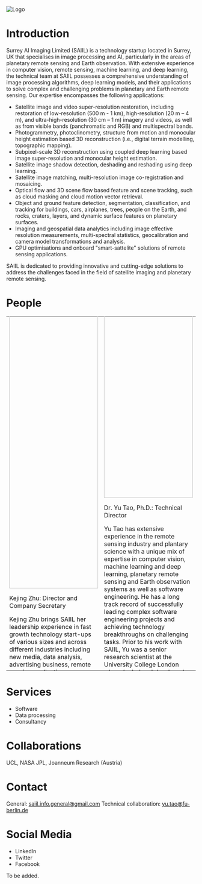 ![Logo](https://surrey-ai-imaging-limited.github.io/pictures/logo2.png)


# Introduction

Surrey AI Imaging Limited (SAIIL) is a technology startup located in Surrey, UK that specialises in image processing and AI, particularly in the areas of planetary remote sensing and Earth observation. With extensive experience in computer vision, remote sensing, machine learning, and deep learning, the technical team at SAIIL possesses a comprehensive understanding of image processing algorithms, deep learning models, and their applications to solve complex and challenging problems in planetary and Earth remote sensing. Our expertise encompasses the following applications:

- Satellite image and video super-resolution restoration, including restoration of low-resolution (500 m - 1 km), high-resolution (20 m – 4 m), and ultra-high-resolution (30 cm – 1 m) imagery and videos, as well as from visible bands (panchromatic and RGB) and multispectral bands.
- Photogrammetry, photoclinometry, structure from motion and monocular height estimation based 3D reconstruction (i.e., digital terrain modelling, topographic mapping).
- Subpixel-scale 3D reconstruction using coupled deep learning based image super-resolution and monocular height estimation. 
- Satellite image shadow detection, deshading and reshading using deep learning.
- Satellite image matching, multi-resolution image co-registration and mosaicing.
- Optical flow and 3D scene flow based feature and scene tracking, such as cloud masking and cloud motion vector retrieval.
- Object and ground feature detection, segmentation, classification, and tracking for buildings, cars, airplanes, trees, people on the Earth, and rocks, craters, layers, and dynamic surface features on planetary surfaces.
- Imaging and geospatial data analytics including image effective resolution measurements, multi-spectral statistics, geocalibration and camera model transformations and analysis.
- GPU optimisations and onboard "smart-sattelite" solutions of remote sensing applications.

SAIIL is dedicated to providing innovative and cutting-edge solutions to address the challenges faced in the field of satellite imaging and planetary remote sensing.


# People

<table>
  <tr>
    <td style="width:50%; height:300px;">
      <img src="https://surrey-ai-imaging-limited.github.io/pictures/crop-jiao.jpg" alt="Kejing Zhu" width="100%">
      <p>Kejing Zhu: Director and Company Secretary</p>
      <p>Kejing Zhu brings SAIIL her leadership experience in fast growth technology start-ups of various sizes and across different industries including new media, data analysis, advertising business, remote sensing applications, education and outreach. She was previously Director of Cross Culture Communications Ltd. and has a background in accounting and marketing communications. Kejing has a M.A. degree in Interpreting from Middlesex University, London.</p>
    </td>
    <td style="width:50%; height:300px;">
      <img src="https://surrey-ai-imaging-limited.github.io/pictures/crop-dou.jpg" alt="Yu Tao" width="100%">
      <p>Dr. Yu Tao, Ph.D.: Technical Director</p>
      <p>Yu Tao has extensive experience in the remote sensing industry and plantary science with a unique mix of expertise in computer vision, machine learning and deep learning, planetary remote sensing and Earth observation systems as well as software engineering. He has a long track record of successfully leading complex software engineering projects and achieving technology breakthroughs on challenging tasks. Prior to his work with SAIIL, Yu was a senior research scientist at the University College London where he led and developed cutting-edge AI and computer vision software for plantary remote sensing and Earth observation applications. Yu has served as the lead researcher and software engineer in three European Commission 7th Framework – Space projects and as a co-investigator and project manager in two UK Space Agency Centre for Earth Observation and Instrumentation (CEOI) funded Earth observation initiatives. Yu holds a Ph.D. in Planetary 3D Imaging from the University College London and is currently serving as an Honorary Research Fellow at the same institution.</p>
    </td>
  </tr>
</table>

<!--
# Our work

**Large Area High-Resolution 3D Mapping of Mars.**

Large area, high-resolution, three-Dimensional (3D) mapping of the Martian surface is not only essential for performing key science investigations of the generation and evolution of the planet’s surface, but also critical for supporting existing and future surface robotic missions as well as human exploration. In this work, we demonstrate an end-to-end application of our in-house photogrammetric pipeline for 3D mapping of Valles Marineris, the largest system of canyons in the Solar System, using ESA Mars Express High Resolution Stereo Camera orbital images. In parallel, we demonstrate an application of our in-house deep learning-based surface modelling system to produce three large area 3D mapping products from single images taken from the ESA Mars Express High Resolution Stereo Camera (HRSC), the NASA Mars Reconnaissance Orbiter’s Context Camera (CTX), the ExoMars Trace Gas Orbiter (TGO) Colour and Stereo Surface Imaging System (CaSSIS) images, and the High Resolution Imaging Science Experiment (HiRISE) imaging data over the ExoMars 2022 Rosalind Franklin rover’s landing site at Oxia Planum on Mars. Both of the two 3D mapping products were made available through the ESA Guest Storage Facility and are being intensively exploited by the ExoMars' geological mapping team and visualisation team.

<img src="https://surrey-ai-imaging-limited.github.io/demos/OP-Mapping.png" alt="3D Mapping" width="100%">
<p>(1) An overview of the 3D mapping area at Oxia Planum (centred at 18.239°N, 24.368°W), showing the ESA Rosalind Franklin rover 1-sigma (red) and 3-sigma (green) landing ellipse areas and the ExoMars team’s geological characterisation area (blue). Shown in the background are the co-registered input datasets of MOLA DTM (colourised and hill-shaded), cropped HRSC MC-11W level 5 ORI greyscale mosaic, CTX ORI mosaic, and HiRISE image footprints (in yellow; with hatched outlines referring to those available with off-nadir stereo; the footprints are relevant to the NASA release data of 9 June 2021).</p>
<p>(2) Our 12 m CTX deep learning based DTM mosaic in comparison to the 18 m CTX photogrammetric DTMs and the 6 m CTX orthorectified images. The 1st column shows overviews of the images and DTMs, and the 2nd to the 5th columns show the zoom-in views of four different areas (locations are labelled in the overview image).</p>
<p>(3) Our 50 cm HiRISE deep learning based DTM mosaic (consisting of 44 HiRISE single-strip DTMs) in comparison with the official 1 m HiRISE PDS DTMs (photogrammetric results) and the 25 cm HiRISE images.</p>
<p>(4) Zoom-in views of two non-cherry-picking areas of the 50 cm HiRISE deep learning based DTM mosaic, the official 1 m HiRISE PDS DTMs, and the 25 cm HiRISE images.</p>

**Super-3D: subpixel-scale 3D reconstruction from Mar remote sensing imagery using deep learning based image super-resolution and monocular height estimation.**

High-resolution digital terrain models (DTMs or 3D models) play an important role in studying the formation processes involved in generating a modern-day planetary surface such as Mars. However, it has been a common understanding that DTMs derived from a particular imaging dataset can only achieve a lower, or at the best, similar effective spatial resolution compared to the input images, due to the various approximations and/or filtering processes introduced by the photogrammetric and/or photoclinometric pipelines. With recent successes in deep learning techniques, it is now become feasible to improve the effective resolution of an image using super-resolution restoration (SRR) networks, retrieving pixel-scale topography using single-image DTM estimation (SDE) networks, and subsequently, combine the two techniques to produce subpixel-scale topography from only a single-view input image. 

![Super-3D](https://surrey-ai-imaging-limited.github.io/demos/Super-3D.png)
Examples of CaSSIS Super-3D products for Oxia Planum: the landing site of the ESA ExoMars Rosalind Franklin rover. Zoom-out views (from left to right, top to bottom): An example of the 4 m CaSSIS NPB band images, 1 m CaSSIS PAN band super-resolution resolved images, intensity adjusted and blended mosaic from the 1 m CaSSIS PAN band super-resolution resolved images, 2 m CaSSIS Super-3D digital terrain model (colourised by height), 2 m CaSSIS Super-3D shaded relief image. Zoom-in views: input 4 m TGO CaSSIS image (upper-left); output 1 m CaSSIS super-resolution resolved image (upper-right); output 8 m CaSSIS 3D model using monocular height estimation (lower-left); output 2 m CaSSIS Super-3D model using coupled image super-resolution and monocular height estimation (lower-right).

<iframe width="1050" height="591" src="https://www.youtube.com/embed/yWI2DLFdk_g" title="Super-3D: subpixel-scale 3D reconstruction from Mar remote sensing imagery using deep learning" frameborder="0" allow="accelerometer; autoplay; clipboard-write; encrypted-media; gyroscope; picture-in-picture; web-share" allowfullscreen></iframe>
Subpixel-scale 3D reconstruction from Mar remote sensing imagery explained.

**Super-resolution restoration of ultra-high-resolution satellite images.**

Increasing the spatial resolution of spaceborne imagery and video using ground-based processing, or, where feasible, onboard a smart satellite, allows greater amounts of information to be extracted about the scene content. Such processing is generally referred to as super-resolution restoration (SRR). SRR techniques are applicable to images and videos without the usual increased costs and mass, associated with increased bandwidth or larger/heavier optical components, normally required for achieving higher resolution. In particular, enhancing the ultra-high spatial resolution Earth observation (EO) images, or high definition (HD) videos, is an active driver for many applications in the fields of agriculture, forestry, energy and utility maintenance and urban geospatial intelligence. The ability to further improve 30 cm/80 cm EO images and videos into 10 cm/30 cm resolution SRR images and videos will allow EO analytics to be performed in transformative ways.

<table>
  <tr>
    <td style="width:50%; height:300px;">
      <img src="https://surrey-ai-imaging-limited.github.io/demos/EO-HR-SRR.png" alt="EO HR EXAMPLE 1" width="100%">
      <p>Examples of the original 31 cm WorldView-3 image and the 9 cm super-resolution result in comparison to the ground-based photos and map of the bar-pattern target. WorldView-3 image courtesy of Maxar 2020. Data provided by the European Space Agency.</p>
    </td>
    <td style="width:50%; height:300px;">
      <img src="https://surrey-ai-imaging-limited.github.io/demos/EO-HR-SRR-2.png" alt="EO HR SRR EXAMPLE 2" width="100%">
      <p>Examples of the 31 cm WorldView-3 image crops and the corresponding super-resolution results showing small buildings over a site in Baotou, China. WorldView-3 image courtesy of Maxar 2020. Data provided by the European Space Agency.</p>
    </td>
  </tr>
</table>

**Super-resolution restoration of high-resolution multi-spectral satellite images.**

In contrast to “photo-enhancing” super-resolution (SR/SRR) tasks, the desired SRR outputs of remote sensing applications are fundamentally different. In remote sensing applications, higher signal-to-noise ratio (SNR), minimised artefacts, sharper edges and object outlines, and ultimately, the higher image effective resolution, are much more desirable in comparison to “re-creating” high-frequency textures and/or objects. The original design of the popular photo-SR networks are based on the idea that human vision does not care if the generated high-frequency textures are not strictly correlated with the ground truth as long as they look realistic. Such generated high-frequency textures can significantly improve the “perceptual sharpness” but are considered artefacts in remote sensing or scientific applications. For example, satellite image users probably do not want a synthetic map even it looks extremely real. Therefore, we consider perceptual quality-driven SRR techniques are not suitable to be used directly in any remote sensing applications. In this work, we demonstrate our inhouse multi-spectral deep learning models for remote sensing image super-resolution restoration that improves the image effective resolution but with minimised "photo-realistic" artefacts.

<table>
  <tr>
    <td style="width:50%; height:300px;">
      <img src="https://surrey-ai-imaging-limited.github.io/demos/EO-MR-SRR.png" alt="EO MR" width="100%">
      <p>An example of the 10 m/pixel Sentinel-2 “true” colour image and the 3.44 m/pixel SRR results over a geo-calibration site at Baotou, China.</p>
    </td>
    <td style="width:50%; height:300px;">
      <img src="https://surrey-ai-imaging-limited.github.io/demos/EO-MS-SRR.png" alt="EO MS SRR" width="100%">
      <p>An example of intercomparisons of all spectral bands of our SRR product against the original Sentinel-2 L2A surface reflectance product.</p>
    </td>
  </tr>
</table>

**Multi-Image Cloud Detection and Tracking of Satellite VIS and TIR Images.**

Automated masking and tracking of the ever-changing cloud distributions captured by the Earth observation satellites are of fundamental importance to many remote sensing applications. For surface monitoring and land feature studies, clouds need to be masked and excluded from subsequent processing and analysis. On the other hand, for retrievals of geophysical parameters and atmospheric studies, clouds need to be tracked and extracted for subsequent processing and analysis. Although manual digitisation or using interactive cloud labelling tools can obtain fairly accurate cloud masks from still images, it requires a lot of time and resources, and is not considered effective for continuous cloud masking and tracking tasks. In this work, we use our in-house deep learning based 3D optical flow pipeline to track and compute the cloud motion vectors, and subsequently using a 3D geometry based automated cloud detection technique to produce accurate cloud masks from either single-camera continuous observation, multi-camera simultaneous observation, and/or multi-camera non-simultaneous observation.

An example of the derived cloud motion vectors and scene predictions from input GOES-17 B02 (red visible) images (7 June 2021 22.00-23.00 GMT) using deep learning based 3D optical flow.

<style>
.table {
  display: table;
  width: 100%;
  table-layout: fixed;
}

.table-row {
  display: table-row;
}

.table-cell {
  display: table-cell;
  width: 33.33%;
  vertical-align: top;
  padding: 0 10px;
}

.table-cell img {
  width: 100%;
  height: auto;
}
</style>

<div class="table">
  <div class="table-row">
    <div class="table-cell">
      <img src="https://surrey-ai-imaging-limited.github.io/demos/of-1-1-compressed.gif" alt="3D OF 1-1" />
      <p>Input GOES-17 band 02 image</p>
    </div>
    <div class="table-cell">
      <img src="https://surrey-ai-imaging-limited.github.io/demos/of-1-2-compressed.gif" alt="3D OF 1-2" />
      <p>Cloud tracking and motion vectors</p>
    </div>
    <div class="table-cell">
      <img src="https://surrey-ai-imaging-limited.github.io/demos/of-1-3-compressed.gif" alt="3D OF 1-3" />
      <p>Predicted scenes from the derived cloud motion vectors</p>
    </div>
  </div>
</div>

An example of the derived cloud motion vectors and scene predictions from input GOES-16 B13 (thermal infrared) images (7 June 2021 22.00-23.00 GMT) using deep learning based 3D optical flow.

<div class="table">
  <div class="table-row">
    <div class="table-cell">
      <img src="https://surrey-ai-imaging-limited.github.io/demos/of-2-1-compressed.gif" alt="3D OF 1-1" />
      <p>Input GOES-16 band 13 image</p>
    </div>
    <div class="table-cell">
      <img src="https://surrey-ai-imaging-limited.github.io/demos/of-2-2-compressed.gif" alt="3D OF 1-2" />
      <p>Cloud tracking and motion vectors</p>
    </div>
    <div class="table-cell">
      <img src="https://surrey-ai-imaging-limited.github.io/demos/of-2-3-compressed.gif" alt="3D OF 1-3" />
      <p>Predicted scenes from the derived cloud motion vectors</p>
    </div>
  </div>
</div>


**Automated multi-resolution image co-registration of Mars orbital datasets.**

Automated multi-resolution HiRISE (25 cm), CaSSIS (4.5 m), CTX (6 m) and HRSC (12.5 m) image co-registration is performed using global least squares fitting and mutual shape adapted feature matching algorithms. The co-registration accuracy achieved is up to the subpixel level of the coarser layer. 

![CTX Coreg](https://surrey-ai-imaging-limited.github.io/demos/coreg-ctx.png)

Examples of the input CTX images, before CTX-to-HRSC image co-registration (1st row) and after CTX-to-HRSC image co-registration (2nd row). The example CTX images are in side-by-side views with the corresponding HRSC MC-11W level 5 orthorectified image mosaic (1st and 3rd columns) and in side-by-side views with the neighbouring CTX images (2nd and 4th columns).

![HiRISE Coreg](https://surrey-ai-imaging-limited.github.io/demos/coreg-hirise.png)

Examples of the input HiRISE images, before HiRISE-to-CTX image co-registration (1st row), and after HiRISE-to-CTX image co-registration (2nd row). The example HiRISE images are in side-by-side views with the corresponding CTX images (HRSC co-registered; 1st and 3rd columns) and in side-by-side views with the neighbouring HiRISE images (2nd and 4th columns).


**Automated dynamic feature tracking.**

To be added.

**Large area high-resolution 3D mapping of the lunar surface.**

Here we demonstrate using our in-house deep learning-based 3D modelling system to produce a large area high-resolution (260 × 209 km² at 1 m/pixel) digital terrain model (DTM) mosaic from the Lunar Reconnaissance Orbiter Camera (LROC) Narrow Angle Camera (NAC) images, over the Chang’E-4 landing site at Von Kármán crater. The resultant DTM mosaic is co-aligned with the Chang’E-2 (CE-2) and the Lunar Orbiter Laser Altimeter (LOLA) – SELenological and Engineering Explorer (SELENE) blended SLDEM, providing high spatial and vertical congruence. 

<table>
  <tr>
    <td style="width:50%; height:300px;">
      <img src="https://surrey-ai-imaging-limited.github.io/demos/moon-1.png" alt="moon-1" width="100%">
      <p>The resultant 1 m LROC NAC DTM mosaic (colourised by height and hillshaded).</p>
    </td>
    <td style="width:50%; height:300px;">
      <img src="https://surrey-ai-imaging-limited.github.io/demos/moon-2.png" alt="moon-2" width="100%">
      <p>An example of the zoom-in views of the NASA PDS LROC NAC image (NAC_DTM_CHANGE4_M1303619844_140CM.IMG), the NASA PDS LROC NAC DTM (NAC_DTM_CHANGE4_E458S1775), and our LROC NAC DTM. The DTMs are shown as colourised heights (top) and shaded relief images (bottom).</p>
    </td>
  </tr>
</table>
<table>
  <tr>
    <td style="width:50%; height:300px;">
      <img src="https://surrey-ai-imaging-limited.github.io/demos/moon-3.png" alt="moon-3" width="100%">
      <p>An example of the zoom-in views of the NASA PDS LROC NAC image (NAC_DTM_CHANGE4_M1303619844_140CM.IMG), the NASA PDS LROC NAC DTM (NAC_DTM_CHANGE4_E458S1775), and our LROC NAC DTM. The DTMs are shown as colourised heights (top) and shaded relief images (bottom).</p>
    </td>
    <td style="width:50%; height:300px;">
      <img src="https://surrey-ai-imaging-limited.github.io/demos/moon-4.png" alt="moon-4" width="100%">
      <p>An example of the zoom-in views of the NASA PDS LROC NAC image (NAC_DTM_CHANGE4_M1303619844_140CM.IMG), the NASA PDS LROC NAC DTM (NAC_DTM_CHANGE4_E458S1775), and our LROC NAC DTM. The DTMs are shown as colourised heights (top) and shaded relief images (bottom).</p>
    </td>
  </tr>
</table>

**Wide baseline stereo reconstruction of ground-based Mars rover imagery.**

In this work, we collect multi-view imaging data from ground-level robotic and orbital sensors covering the past and on-going Mars rover missions, e.g., Spirit, Opportunity, Curiosity, and process them into a coherent set of co-registered 3D imaging products using our inhouse photogrammetric and structure from motion stereo reconstruction pipelines. We generate and fuse multi-resolution ground-level 3D models from different instruments onboard the same rover, e.g., Mastcam and Navcam from Curiosity, Pancam and Navcam from Spirit and Opportunity, using a combination of traditional computer vision algorithms, including subpixel-scale feature matching, region growing, bundle adjustment, and 3D point cloud co-alignment. These digitised multi-resolution 3D ground-level products enable the “virtual geologist” to perform close-up visual analysis of key Mar surface features, e.g., sedimentary layers, bedrocks, etc., and make measurements (e.g., distance, dip and slope) at the highest possible level of details and accuracy.

<table>
  <tr>
    <td style="width:50%; height:300px;">
      <img src="https://surrey-ai-imaging-limited.github.io/demos/rover-3.png" alt="rover-3" width="100%">
      <p>Input Mastcam images from the NASA Mars Science Laboratory's curiosity rover (at Solar day 131 – Gillespie Lake).</p>
    </td>
    <td style="width:50%; height:300px;">
      <img src="https://surrey-ai-imaging-limited.github.io/demos/rover-4.png" alt="rover-4" width="100%">
      <p>Output Mastcam 3D model using 8 input Mastcam images and a separately produced Navcam 3D model as reference baseline.</p>
    </td>
  </tr>
</table>

<table>
  <tr>
    <td style="width:50%; height:300px;">
      <img src="https://surrey-ai-imaging-limited.github.io/demos/rover-1.gif" alt="rover-1" width="100%">
      <p>3D reconstruction results of the Navcam (greyscale) and Mastcam (RGB colour) images onboard the Mars Science Laboratory's Curiosity rover (at Solar day 120 – Shaler).</p>
    </td>
    <td style="width:50%; height:300px;">
      <img src="https://surrey-ai-imaging-limited.github.io/demos/rover-2.gif" alt="rover-2" width="100%">
      <p>3D reconstruction results and examples of 3D distance measurements of the Mastcam images onboard the Mars Science Laboratory's Curiosity rover (at Solar day 131 – Gillespie Lake).</p>
    </td>
  </tr>
</table>

-->

# Services

- Software 
- Data processing
- Consultancy


# Collaborations 

UCL, NASA JPL, Joanneum Research (Austria)


# Contact

General: saiil.info.general@gmail.com
Technical collaboration: yu.tao@fu-berlin.de


# Social Media

- LinkedIn
- Twitter
- Facebook

To be added.
